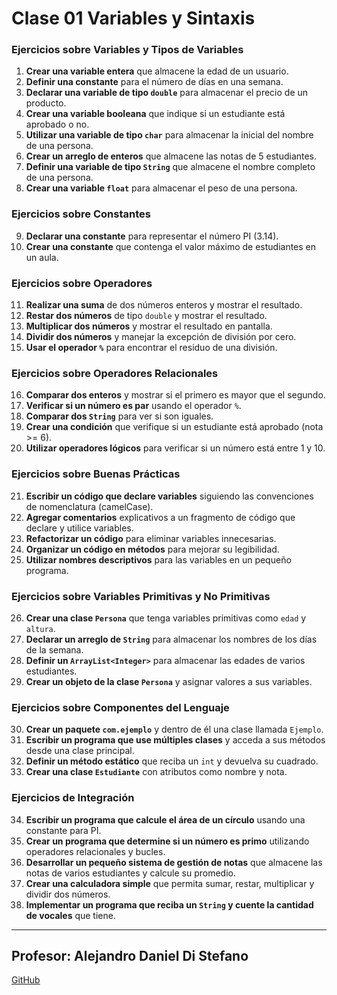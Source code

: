 # Clase 01 Variables y Sintaxis

### Ejercicios sobre Variables y Tipos de Variables

1. **Crear una variable entera** que almacene la edad de un usuario.
2. **Definir una constante** para el número de días en una semana.
3. **Declarar una variable de tipo `double`** para almacenar el precio de un producto.
4. **Crear una variable booleana** que indique si un estudiante está aprobado o no.
5. **Utilizar una variable de tipo `char`** para almacenar la inicial del nombre de una persona.
6. **Crear un arreglo de enteros** que almacene las notas de 5 estudiantes.
7. **Definir una variable de tipo `String`** que almacene el nombre completo de una persona.
8. **Crear una variable `float`** para almacenar el peso de una persona.

### Ejercicios sobre Constantes

9. **Declarar una constante** para representar el número PI (3.14).
10. **Crear una constante** que contenga el valor máximo de estudiantes en un aula.

### Ejercicios sobre Operadores

11. **Realizar una suma** de dos números enteros y mostrar el resultado.
12. **Restar dos números** de tipo `double` y mostrar el resultado.
13. **Multiplicar dos números** y mostrar el resultado en pantalla.
14. **Dividir dos números** y manejar la excepción de división por cero.
15. **Usar el operador `%`** para encontrar el residuo de una división.

### Ejercicios sobre Operadores Relacionales

16. **Comparar dos enteros** y mostrar si el primero es mayor que el segundo.
17. **Verificar si un número es par** usando el operador `%`.
18. **Comparar dos `String`** para ver si son iguales.
19. **Crear una condición** que verifique si un estudiante está aprobado (nota >= 6).
20. **Utilizar operadores lógicos** para verificar si un número está entre 1 y 10.

### Ejercicios sobre Buenas Prácticas

21. **Escribir un código que declare variables** siguiendo las convenciones de nomenclatura (camelCase).
22. **Agregar comentarios** explicativos a un fragmento de código que declare y utilice variables.
23. **Refactorizar un código** para eliminar variables innecesarias.
24. **Organizar un código en métodos** para mejorar su legibilidad.
25. **Utilizar nombres descriptivos** para las variables en un pequeño programa.

### Ejercicios sobre Variables Primitivas y No Primitivas

26. **Crear una clase `Persona`** que tenga variables primitivas como `edad` y `altura`.
27. **Declarar un arreglo de `String`** para almacenar los nombres de los días de la semana.
28. **Definir un `ArrayList<Integer>`** para almacenar las edades de varios estudiantes.
29. **Crear un objeto de la clase `Persona`** y asignar valores a sus variables.

### Ejercicios sobre Componentes del Lenguaje

30. **Crear un paquete `com.ejemplo`** y dentro de él una clase llamada `Ejemplo`.
31. **Escribir un programa que use múltiples clases** y acceda a sus métodos desde una clase principal.
32. **Definir un método estático** que reciba un `int` y devuelva su cuadrado.
33. **Crear una clase `Estudiante`** con atributos como nombre y nota.

### Ejercicios de Integración

34. **Escribir un programa que calcule el área de un círculo** usando una constante para PI.
35. **Crear un programa que determine si un número es primo** utilizando operadores relacionales y bucles.
36. **Desarrollar un pequeño sistema de gestión de notas** que almacene las notas de varios estudiantes y calcule su promedio.
37. **Crear una calculadora simple** que permita sumar, restar, multiplicar y dividir dos números.
38. **Implementar un programa que reciba un `String` y cuente la cantidad de vocales** que tiene.


---



## Profesor: Alejandro Daniel Di Stefano
[GitHub](https://github.com/Drako01) 